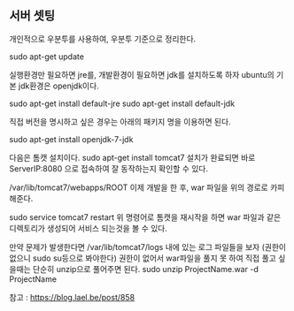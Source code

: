 ## 서버 셋팅
개인적으로 우분투를 사용하여, 우분투 기준으로 정리한다.

sudo apt-get update

실행환경만 필요하면 jre를, 개발환경이 필요하면 jdk를 설치하도록 하자
ubuntu의 기본 jdk환경은 openjdk이다.

sudo apt-get install default-jre
sudo apt-get install default-jdk

직접 버전을 명시하고 싶은 경우는 아래의 패키지 명을 이용하면 된다.

sudo apt-get install openjdk-7-jdk

다음은 톰캣 설치이다.
sudo apt-get install tomcat7
설치가 완료되면 바로 ServerIP:8080 으로 접속하여 잘 동작하는지 확인할 수 있다.

/var/lib/tomcat7/webapps/ROOT
이제 개발을 한 후, war 파일을 위의 경로로 카피해준다.

sudo service tomcat7 restart
위 명령어로 톰캣을 재시작을 하면 war 파일과 같은 디렉토리가 생성되어 서비스 되는것을 볼 수 있다.

만약 문제가 발생한다면 /var/lib/tomcat7/logs 내에 있는 로그 파일들을 보자 (권한이 없으니 sudo su등으로 봐야한다)
권한이 없어서 war파일을 풀지 못 하여 직접 풀고 싶을때는 단순히 unzip으로 풀어주면 된다.
sudo unzip ProjectName.war -d ProjectName 


참고 : https://blog.lael.be/post/858
